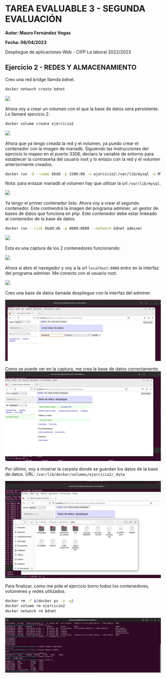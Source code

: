 # TAREA EVALUABLE 3 - SEGUNDA EVALUACIÓN
**Autor: Mauro Fernández Vegas**

**Fecha: 08/04/2023**

Despliegue de aplicaciones Web - CIFP La laboral 2022/2023

##  Ejercicio 2 - REDES Y ALMACENAMIENTO
Creo una red bridge llamda bdnet.
```bash
docker network create bdnet
```
![](file:///C:/Users/Mauro/Desktop/DAW/2º%20Curso/Despliegue%20Aplicaciones%20Web/Entregable%203%20Segunda%20Evaluacion/proyecto-git/Ejercicio%202%20-%20Redes%20y%20almacenamiento/capturas/Captura1.JPG)

Ahora voy a crear un volumen con el que la base de datos será persistente. Lo llamaré ejercicio 2. 
```bash
docker volume create ejercicio2
```
![](file:///C:/Users/Mauro/Desktop/DAW/2º%20Curso/Despliegue%20Aplicaciones%20Web/Entregable%203%20Segunda%20Evaluacion/proyecto-git/Ejercicio%202%20-%20Redes%20y%20almacenamiento/capturas/Captura2.JPG)

Ahora que ya tengo creada la red y el volumen, ya puedo crear el contenedor con la imagen de mariadb. Siguiendo las instrucciones del ejercicio lo mapeo en el puerto 3306, declaro la variable de entorno para establecer la contraseña del usuario root y lo enlazo con la red y el volumen anteriormente creados.

```bash
docker run -d --name bbdd -p 3306:80 -v ejercicio2:/var/lib/mysql -e MYSQL_ROOT_PASSWORD=root --network bdnet mariadb
```
Nota: para enlazar mariadb al volumen hay que utilizar la url `/var/lib/mysql`.

![](file:///C:/Users/Mauro/Desktop/DAW/2º%20Curso/Despliegue%20Aplicaciones%20Web/Entregable%203%20Segunda%20Evaluacion/proyecto-git/Ejercicio%202%20-%20Redes%20y%20almacenamiento/capturas/Captura3.JPG)

Ya tengo el primer contenedor listo. Ahora voy a crear el segundo contenedor. Este contrendrá la imagen del programa adminer, un gestor de bases de datos que funciona en php. Este contenedor debe estar linkeado al contenedor de la base de datos.

```bash
docker run --link bbdd:db -p 8080:8080 --network bdnet adminer
```
![](file:///C:/Users/Mauro/Desktop/DAW/2º%20Curso/Despliegue%20Aplicaciones%20Web/Entregable%203%20Segunda%20Evaluacion/proyecto-git/Ejercicio%202%20-%20Redes%20y%20almacenamiento/capturas/Captura4.JPG)

Esta es una captura de los 2 contenedores funcionando:

![](file:///C:/Users/Mauro/Desktop/DAW/2º%20Curso/Despliegue%20Aplicaciones%20Web/Entregable%203%20Segunda%20Evaluacion/proyecto-git/Ejercicio%202%20-%20Redes%20y%20almacenamiento/capturas/Captura5.JPG)

Ahora si abro el navegador y voy a la url `localhost:8080` entro en la interfaz del programa adminer. Me conecto con el usuario root.

![](file:///C:/Users/Mauro/Desktop/DAW/2º%20Curso/Despliegue%20Aplicaciones%20Web/Entregable%203%20Segunda%20Evaluacion/proyecto-git/Ejercicio%202%20-%20Redes%20y%20almacenamiento/capturas/Captura6.JPG)

Creo una base de datos llamada despliegue con la interfaz del adminer.

![](capturas/Captura7.JPG)

Como se puede ver en la captura, me crea la base de datos correctamente.
![](capturas/Captura8.JPG)

Por último, voy a mostrar la carpeta donde se guardan los datos de la base de datos. URL: `/var/lib/docker/volumes/ejercicio2/_data`

![](capturas/Captura9.JPG)

Para finalizar, como me pide el ejercicio borro todos los contenedores, volúmenes y redes utilizados.

```bash
docker rm -f $(docker ps -a -q)
docker volume rm ejercicio2
docker network rm bdnet
```
![](capturas/Captura10.JPG)





